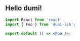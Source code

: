 ## Hello dumi!

```jsx
import React from 'react';
import { Foo } from 'dumi-lib';

export default () => <Foo />;
```
